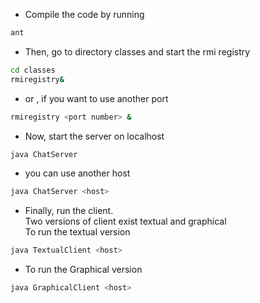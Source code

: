 - Compile the code by running
```bash
ant 
```

- Then, go to directory classes and  start the rmi registry
```bash
cd classes
rmiregistry&
```
- or , if you want to use another port
```bash
rmiregistry <port number> &
```

 - Now, start the server on localhost
```bash
java ChatServer
```

- you can use another host
```bash
java ChatServer <host>
```

- Finally, run the client. <br>
Two versions of client exist textual and graphical<br>
To run the textual version
```bash
java TextualClient <host>
```

- To run the Graphical version
```bash
java GraphicalClient <host>
```